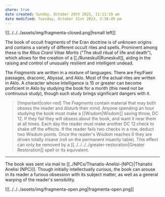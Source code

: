 ```yaml
---
share: true
date created: Sunday, October 29th 2023, 11:11:19 am
date modified: Tuesday, October 31st 2023, 3:38:49 pm
---
```


![[../../../assets/img/fragmenta-closed.png|hsmall left]]

The book of occult fragments of the Eran doctrine is of unknown origins and contains a variety of different occult rites and spells. Prominent among these is the *Ritus Cranii Vitae Mortis* ("The skull ritual of life and death"), which allows for the creation of a [[./Runeskull|Runeskull]], aiding in the raising and control of unusually resilient and intelligent undead. 

The *Fragments* are written in a mixture of languages. There are Fey/Faeir passages, draconic, Abyssal, and Aklo. Most of the actual rites are written in Aklo. A character whose Intelligence is 15 or greater can become proficient in Aklo by studying the book for a month (this need not be continuous study), though such study brings significant dangers with it. 

> [!important|color-red]
> The *Fragments* contain material that may both obsess the reader and disturb their mind. Anyone spending an hour studying the book must make a [[Wisdom|Wisdom]] saving throw, DC 12. If they fail they will obsess about the book, and want it near them at all times. Each day the reader must make another DC 12 check to shake off the effects. If the reader fails two checks in a row, deduct two Wisdom points. Once the reader's Wisdom reaches 0 they are driven totally insane (roll on the permanent insanity table). This effect can only be removed by a [[../../../../greater-restoration|Greater Restoration]] spell or its equivalent. 



---

The book was sent via mail to [[../NPCs/Thanatis-Anelisi-(NPC)|Thanatis Anelisi (NPC)]]. Though initially intellectually curious, the book can arouse in its reader a furious obsession with its subject matter, as well as a general warping of the reader's sensibility. 

![[../../../assets/img/fragmenta-open.png|fragmenta-open.png]]
